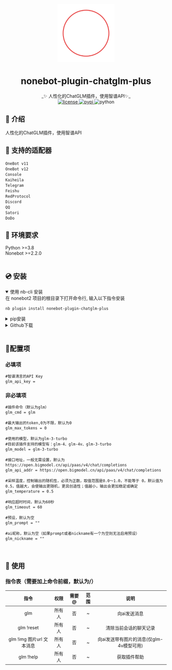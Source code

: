 <div align="center">
  <a href="https://nonebot.dev/store/plugins/"><img src="image/logo.png" width="180" height="180" alt="NoneBotPluginLogo"></a>
  <br>
<div align="center">

# nonebot-plugin-chatglm-plus
</div>
_✨ 人性化的ChatGLM插件，使用智谱API✨_<br>


<a href="./LICENSE">
    <img src="https://img.shields.io/github/license/XTxiaoting14332/nonebot-plugin-chatglm-plus.svg" alt="license">
</a>
<a href="https://pypi.python.org/pypi/nonebot-plugin-chatglm-plus">
    <img src="https://img.shields.io/pypi/v/nonebot-plugin-chatglm-plus.svg" alt="pypi">
</a>
<img src="https://img.shields.io/badge/python-3.8+-blue.svg" alt="python">

</div>



## 📖 介绍

人性化的ChatGLM插件，使用智谱API<br>


## 💪 支持的适配器
``OneBot v11``<br>
``OneBot v12``<br>
``Console``<br>
``Kaiheila``<br>
``Telegram``<br>
``Feishu``<br>
``RedProtocol``<br>
``Discord``<br>
``QQ``<br>
``Satori``<br>
``DoDo``<br>

## 🥵 环境要求
Python >=3.8<br>
Nonebot >=2.2.0<br>
<br>
## 💿 安装

<details open>
<summary>使用 nb-cli 安装</summary>
在 nonebot2 项目的根目录下打开命令行, 输入以下指令安装

    nb plugin install nonebot-plugin-chatglm-plus

</details>

<details>
<summary>pip安装</summary>

    pip install nonebot-plugin-chatglm-plus

打开 nonebot2 项目根目录下的 `pyproject.toml` 文件, 在 `[tool.nonebot]` 部分追加写入

    plugins = ["nonebot_plugin_chatglm_plus"]
</details>
<details>
<summary>Github下载</summary>
手动克隆本仓库或直接下载压缩包，将里面的nonebot_plugin_chatglm-plus文件夹复制到src/plugins中,并安装以下依赖

    httpx  PyJWT nonebot-plugin-session

</details>


</details><br>


## 🔧配置项
### 必填项

```
#智谱清言的API Key
glm_api_key = 
```

### 非必填项

```
#插件命令（默认为glm）
glm_cmd = glm

#最大输出的token,0为不限，默认为0
glm_max_tokens = 0

#使用的模型，默认为glm-3-turbo
#目前该插件支持的模型有：glm-4、glm-4v、glm-3-turbo
glm_model = glm-3-turbo

#接口地址，一般无需设置，默认为https://open.bigmodel.cn/api/paas/v4/chat/completions
glm_api_addr = https://open.bigmodel.cn/api/paas/v4/chat/completions

#采样温度，控制输出的随机性，必须为正数，取值范围是0.0～1.0，不能等于 0，默认值为 0.5，值越大，会使输出更随机，更具创造性；值越小，输出会更加稳定或确定
glm_temperature = 0.5

#响应超时时间，默认为60秒
glm_timeout = 60

#预设，默认为空
glm_prompt = ""

#ai昵称，默认为空（如果prompt或者nickname有一个为空则无法启用预设）
glm_nickname = ""
```


<br>

## 🎉 使用
### 指令表（需要加上命令前缀，默认为/）
| 指令 | 权限 | 需要@ | 范围 | 说明 |
|:-----:|:----:|:----:|:----:|:----:|
| glm | 所有人 | 否 | ~ | 向ai发送消息 |
| glm !reset| 所有人 | 否 | ~ | 清除当前会话的聊天记录 |
| glm !img 图片url 文本消息 | 所有人 | 否 | ~ | 向ai发送带有图片的消息(仅glm-4v模型可用) |
| glm !help| 所有人 | 否 | ~ | 获取插件帮助 |
